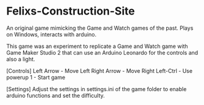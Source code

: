 # Felixs-Construction-Site
An original game mimicking the Game and Watch games of the past. Plays on Windows, interacts with arduino.

This game was an experiment to replicate a Game and Watch game with Game Maker Studio 2 that can use an Arduino Leonardo for the controls and also a light.

[Controls]
Left Arrow - Move Left
Right Arrow - Move Right
Left-Ctrl - Use powerup
1 - Start game

[Settings]
Adjust the settings in settings.ini of the game folder to enable arduino functions and set the difficulty.
